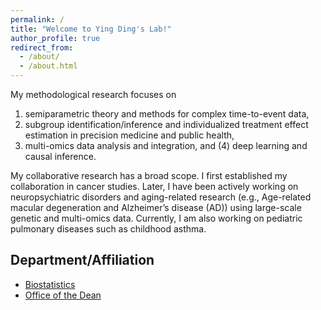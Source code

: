 ```yaml
---
permalink: /
title: "Welcome to Ying Ding's Lab!"
author_profile: true
redirect_from: 
  - /about/
  - /about.html
---
```


My methodological research focuses on

1. semiparametric theory and methods for complex time-to-event data,  
1. subgroup identification/inference and individualized treatment effect estimation in precision medicine and public health,  
1. multi-omics data analysis and integration, and (4) deep learning and causal inference.  

My collaborative research has a broad scope. I first established my collaboration in cancer studies. Later, I have been actively working on neuropsychiatric disorders and aging-related research (e.g., Age-related macular degeneration and Alzheimer’s disease (AD)) using large-scale genetic and multi-omics data. Currently, I am also working on pediatric pulmonary diseases such as childhood asthma.

## Department/Affiliation

- [Biostatistics](https://www.publichealth.pitt.edu/biostatistics-3)
- [Office of the Dean](https://www.publichealth.pitt.edu/office-dean)